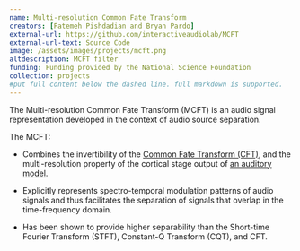 ```yaml
---
name: Multi-resolution Common Fate Transform
creators: [Fatemeh Pishdadian and Bryan Pardo]
external-url: https://github.com/interactiveaudiolab/MCFT
external-url-text: Source Code
image: /assets/images/projects/mcft.png
altdescription: MCFT filter
funding: Funding provided by the National Science Foundation
collection: projects
#put full content below the dashed line. full markdown is supported.
---
```


The Multi-resolution Common Fate Transform (MCFT) is an audio signal representation developed in the context of audio source separation.

The MCFT:

* Combines the invertibility of the [Common Fate Transform (CFT)](https://hal.archives-ouvertes.fr/hal-01248012/document), and  the multi-resolution  property of the cortical stage output of [an auditory model](https://asa.scitation.org/doi/abs/10.1121/1.1945807). 

* Explicitly represents spectro-temporal modulation patterns of audio signals and thus facilitates the separation of signals that overlap in the time-frequency domain.

* Has been shown to provide higher separability than the Short-time Fourier Transform (STFT), Constant-Q Transform (CQT), and CFT.

